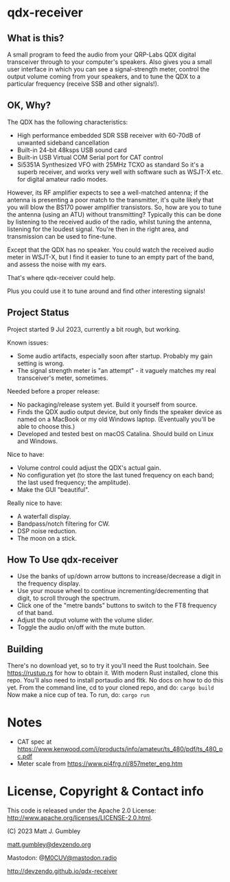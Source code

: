 # qdx-receiver

## What is this?
A small program to feed the audio from your QRP-Labs QDX digital transceiver through to your computer's speakers. Also
gives you a small user interface in which you can see a signal-strength meter, control the output volume coming from
your speakers, and to tune the QDX to a particular frequency (receive SSB and other signals!).

## OK, Why?
The QDX has the following characteristics:
* High performance embedded SDR SSB receiver with 60-70dB of unwanted sideband cancellation
* Built-in 24-bit 48ksps USB sound card
* Built-in USB Virtual COM Serial port for CAT control
* Si5351A Synthesized VFO with 25MHz TCXO as standard
So it's a superb receiver, and works very well with software such as WSJT-X etc. for digital amateur radio modes.

However, its RF amplifier expects to see a well-matched antenna; if the antenna is presenting a poor match to the
transmitter, it's quite likely that you will blow the BS170 power amplifier transistors. So, how are you to tune the
antenna (using an ATU) without transmitting? Typically this can be done by listening to the received audio of the
radio, whilst tuning the antenna, listening for the loudest signal. You're then in the right area, and transmission
can be used to fine-tune.

Except that the QDX has no speaker. You could watch the received audio meter in WSJT-X, but I find it easier to
tune to an empty part of the band, and assess the noise with my ears.

That's where qdx-receiver could help.

Plus you could use it to tune around and find other interesting signals!

## Project Status
Project started 9 Jul 2023, currently a bit rough, but working.

Known issues:
* Some audio artifacts, especially soon after startup. Probably my gain setting is wrong.
* The signal strength meter is "an attempt" - it vaguely matches my real transceiver's meter, sometimes.

Needed before a proper release:
* No packaging/release system yet. Build it yourself from source.
* Finds the QDX audio output device, but only finds the speaker device as named on a MacBook or my old Windows laptop. (Eventually you'll be able to choose this.)
* Developed and tested best on macOS Catalina. Should build on Linux and Windows.

Nice to have:
* Volume control could adjust the QDX's actual gain.
* No configuration yet (to store the last tuned frequency on each band; the last used frequency; the amplitude).
* Make the GUI "beautiful".

Really nice to have:
* A waterfall display.
* Bandpass/notch filtering for CW.
* DSP noise reduction.
* The moon on a stick.

## How To Use qdx-receiver
* Use the banks of up/down arrow buttons to increase/decrease a digit in the frequency display.
* Use your mouse wheel to continue incrementing/decrementing that digit, to scroll through the spectrum.
* Click one of the "metre bands" buttons to switch to the FT8 frequency of that band.
* Adjust the output volume with the volume slider.
* Toggle the audio on/off with the mute button.

## Building
There's no download yet, so to try it you'll need the Rust toolchain. See https://rustup.rs for how to obtain it.
With modern Rust installed, clone this repo.
You'll also need to install portaudio and fltk. No docs on how to do this yet.
From the command line, cd to your cloned repo, and do:
`cargo build`
Now make a nice cup of tea.
To run, do:
`cargo run`

# Notes
* CAT spec at https://www.kenwood.com/i/products/info/amateur/ts_480/pdf/ts_480_pc.pdf
* Meter scale from https://www.pi4frg.nl/857meter_eng.htm

# License, Copyright & Contact info
This code is released under the Apache 2.0 License: http://www.apache.org/licenses/LICENSE-2.0.html.

(C) 2023 Matt J. Gumbley

matt.gumbley@devzendo.org

Mastodon: @M0CUV@mastodon.radio

http://devzendo.github.io/qdx-receiver


